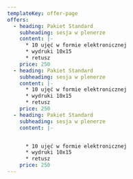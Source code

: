 ```yaml
---
templateKey: offer-page
offers:
  - heading: Pakiet Standard
    subheading: sesja w plenerze
    content: |-
      * 10 ujęć w formie elektronicznej
      * wydruki 10x15
      * retusz
    price: 250
  - heading: Pakiet Standard
    subheading: sesja w plenerze
    content: |-
      * 10 ujęć w formie elektronicznej
      * wydruki 10x15
      * retusz
    price: 250
  - heading: Pakiet Standard
    subheading: sesja w plenerze
    content: |-


      * 10 ujęć w formie elektronicznej
      * wydruki 10x15
      * retusz
    price: 250
---
```

